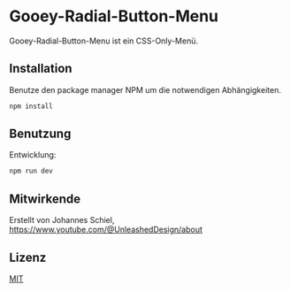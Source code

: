 # Gooey-Radial-Button-Menu

Gooey-Radial-Button-Menu ist ein CSS-Only-Menü.

## Installation

Benutze den package manager NPM um die notwendigen Abhängigkeiten.

```bash
npm install
```

## Benutzung

Entwicklung:

```bash
npm run dev
```

## Mitwirkende
Erstellt von Johannes Schiel, https://www.youtube.com/@UnleashedDesign/about

## Lizenz

[MIT](https://choosealicense.com/licenses/mit/)